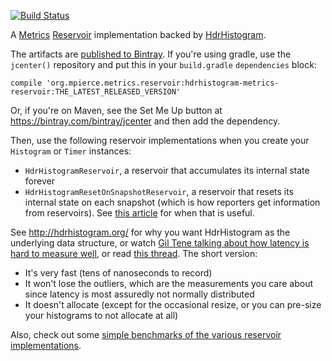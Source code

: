 [![Build Status](https://semaphoreapp.com/api/v1/projects/60b0719a-f47d-447f-8f85-5ced5cca143e/317138/badge.png)](https://semaphoreapp.com/marshallpierce/hdrhistogram-metrics-reservoir)

A [Metrics](https://dropwizard.github.io/metrics/3.1.0/) [Reservoir](https://dropwizard.github.io/metrics/3.1.0/manual/core/#uniform-reservoirs) implementation backed by [HdrHistogram](http://hdrhistogram.org/).

The artifacts are [published to Bintray](https://bintray.com/marshallpierce/maven/org.mpierce.metrics.reservoir%3Ahdrhistogram-metrics-reservoir/view). If you're using gradle, use the `jcenter()` repository and put this in your `build.gradle` `dependencies` block:
```
compile 'org.mpierce.metrics.reservoir:hdrhistogram-metrics-reservoir:THE_LATEST_RELEASED_VERSION'
```

Or, if you're on Maven, see the Set Me Up button at https://bintray.com/bintray/jcenter and then add the dependency.

Then, use the following reservoir implementations when you create your `Histogram` or `Timer` instances:

- `HdrHistogramReservoir`, a reservoir that accumulates its internal state forever
- `HdrHistogramResetOnSnapshotReservoir`, a reservoir that resets its internal state on each snapshot (which is how reporters get information from reservoirs). See [this article](http://taint.org/2014/01/16/145944a.html) for when that is useful.

See http://hdrhistogram.org/ for why you want HdrHistogram as the underlying data structure, or watch [Gil Tene talking about how latency is hard to measure well](http://www.infoq.com/presentations/latency-pitfalls), or read [this thread](https://groups.google.com/forum/#!msg/mechanical-sympathy/I4JfZQ1GYi8/ocuzIyC3N9EJ). The short version:

- It's very fast (tens of nanoseconds to record)
- It won't lose the outliers, which are the measurements you care about since latency is most assuredly not normally distributed
- It doesn't allocate (except for the occasional resize, or you can pre-size your histograms to not allocate at all)

Also, check out some [simple benchmarks of the various reservoir implementations](https://bitbucket.org/marshallpierce/metrics-reservoir-benchmark).
